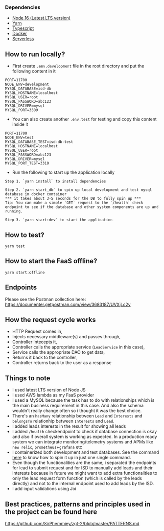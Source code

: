 
### Dependencies

- [Node 16 (Latest LTS version)](https://nodejs.org/en/download/)
- [Yarn](https://classic.yarnpkg.com/lang/en/docs/install)
- [Typescript](https://www.typescriptlang.org/download)
- [Docker](https://www.docker.com/products/docker-desktop)
- [Serverless](https://www.serverless.com/framework/docs/getting-started)

## How to run locally?

- First create `.env.development` file in the root directory and put the following content in it

```
PORT=11700
NODE_ENV=development
MYSQL_DATABASE=isd-db
MYSQL_HOSTNAME=localhost
MYSQL_USER=root
MYSQL_PASSWORD=abc123
MYSQL_DRIVER=mysql
MYSQL_PORT=3309

```

- You can also create another `.env.test` for testing and copy this content inside it

```
PORT=11700
NODE_ENV=test
MYSQL_DATABASE_TEST=isd-db-test
MYSQL_HOSTNAME=localhost
MYSQL_USER=root
MYSQL_PASSWORD=abc123
MYSQL_DRIVER=mysql
MYSQL_PORT_TEST=3310

```

- Run the following to start up the application locally

```
Step 1. `yarn install` to install dependencies

Step 2. `yarn start_db` to spin up local development and test mysql database in docker container
*** it takes about 3-5 seconds for the DB to fully spin up ***
Tip: You can make a simple `GET` request to the `/health` check endpoint to see if the database and other system components are up and running. 

Step 3. `yarn start:dev` to start the application

```

## How to test? 

`yarn test`

## How to start the FaaS offline?

`yarn start:offline`

## Endpoints

Please see the Postman collection here: https://documenter.getpostman.com/view/3683187/UVXjLc2v

## How the request cycle works

- HTTP Request comes in,
- Injects necessary middleware(s) and passes through,
- Controller intecepts it, 
- Controller calls the appropriate service (`LeadService` in this case),
- Service calls the appropriate DAO to get data,
- Returns it back to the controller,
- Controller returns back to the user as a response

## Things to note 

- I used latest LTS version of Node JS
- I used AWS lambda as my FaaS provider
- I used a MySQL because the task has to do with relationships which is the main business requirement in this case. And also the schema wouldn't really change often so i thought it was the best choice. 
- There's an `hasMany` relationship between `Lead` and `Interests` and `belongsTo` relationhip between `Interests` and `Lead`.
- I added leads interests in the result for showing all leads
- I added `/health` checkendpoint to check if database connection is okay and also if overall system is working as expected. In a production ready system we can integrate monitoring/telemetry systems and APMs like `new relic`, `prometheus`+`grafana` etc
- I containerized both development and test databases. See the command [here](https://github.com/SirPhemmiey/zgt#how-to-run-locally) to know how to spin it up in just one single command. 
- Even though the functionalities are the same, i separated the endpoints for lead to submit request and for ISD to manually add leads and their interests because in future we might want to add extra functionalities to only the lead request form function (which is called by the leads directly) and not to the internal endpoint used to add leads by the ISD. 
- I add input validations using Joi

## Best practices, patterns and principles used in the project can be found here

https://github.com/SirPhemmiey/zgt-2/blob/master/PATTERNS.md
